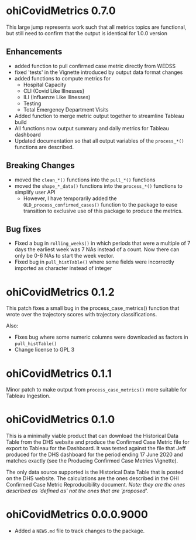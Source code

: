 # ohiCovidMetrics 0.7.0

This large jump represents work such that all metrics topics are functional,
but still need to confirm that the output is identical for 1.0.0 version

## Enhancements
- added function to pull confirmed case metric directly from WEDSS
- fixed 'tests' in the Vignette introduced by output data format changes
- added functions to compute metrics for
    - Hospital Capacity 
    - CLI (Covid Like Illnesses)
    - ILI (Influenze Like Illnesses)
    - Testing
    - Total Emergency Department Visits
- Added function to merge metric output together to streamline Tableau build
- All functions now output summary and daily metrics for Tableau dashboard
- Updated documentation so that all output variables of the `process_*()`
  functions are described.

## Breaking Changes
- moved the `clean_*()` functions into the `pull_*()` functions
- moved the `shape_*_data()` functions into the `process_*()` functions
  to simplify user API
    - However, I have temporarily added the `OLD_process_confirmed_cases()`
      function to the package to ease transition to exclusive use of this
      package to produce the metrics.

## Bug fixes

- Fixed a bug in `rolling_weeks()` in which periods that were a multiple 
  of 7 days the earliest week was 7 NAs instead of a count.  Now there 
  can only be 0-6 NAs to start the week vector.
- Fixed bug in `pull_histTable()` where some fields were incorrectly 
  imported as character instead of integer

# ohiCovidMetrics 0.1.2

This patch fixes a small bug in the process_case_metrics() function that
wrote over the trajectory scores with trajectory classifications.

Also:

- Fixes bug where some numeric columns were downloaded as factors in 
  `pull_histTable()`
- Change license to GPL 3

# ohiCovidMetrics 0.1.1

Minor patch to make output from `process_case_metrics()` more suitable
for Tableau Ingestion.  

# ohiCovidMetrics 0.1.0

This is a minimally viable product that can download the Historical Data 
Table from the DHS website and produce the Confirmed Case Metric file for
export to Tableau for the Dashboard. It was tested against the file that
Jeff produced for the DHS dashboard for the period ending 17 June 2020 and
matches exactly (see the Producing Confirmed Case Metrics Vignette).

The only data source supported is the Historical Data Table that is posted 
on the DHS website. The calculations are the ones described in the OHI
Confirmed Case Metric Reproducibility document. *Note: they are the ones
described as 'defined as' not the ones that are 'proposed'.*

# ohiCovidMetrics 0.0.0.9000

* Added a `NEWS.md` file to track changes to the package.
